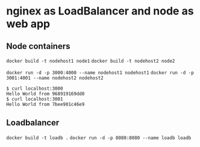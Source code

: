 # nginex as LoadBalancer and node as web app

## Node containers

`docker build -t nodehost1 node1`
`docker build -t nodehost2 node2`

`docker run -d -p 3000:4000 --name nodehost1 nodehost1`
`docker run -d -p 3001:4001 --name nodehost2 nodehost2`


```shell
$ curl localhost:3000
Hello World from 968919169dd0
$ curl localhost:3001
Hello World from 7bee901c46e9
```

## Loadbalancer

`docker build -t loadb .`
`docker run -d -p 8080:8080 --name loadb loadb`
